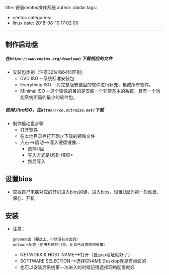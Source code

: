 title: 安装centos操作系统
author: daidai
tags:
  - centos
categories:
  - linux
date: 2018-08-10 17:02:00
---
## 制作启动盘


##### 在`https://www.centos.org/download/`下载相应的文件

- 安装包类别（注意32位和64位区别）
    - DVD ISO   --系统标准安装包
    - Everything ISO    --对完整版安装盘的软件进行补充，集成所有软件。
    - Minimal ISO   --这个镜像的目的是安装一个非常基本的系统，具有一个功能系统所需的最少的软件包。

##### 使用UltraISO，在`https://cn.ultraiso.net/`下载

- 制作启动盘步骤
    - 打开软件
    - 在本地目录栏打开刚才下载的镜像文件
    - 点击-->启动-->写入硬盘镜像...
        - 选择U盘
        - 写入方式是USB-HDD+
        - 然后写入

## 设置bios

- 查找自己电脑对应的开机进入bios的键，进入bios，设置U盘为第一启动盘，保存、开机

## 安装

- 注意：
    ```
    gnome桌面（要选上，不然没有桌面的）
    network配置（使用系统的引导，比自己设置网络省事）
    ```
    - NETWORK & HOST NAME-->打开（显示ip地址就好了）
    - SOFTWARE SELECTION-->选择GNAME Desktop就是有桌面的
    - 也可以安装后系统第一次进入的时候记得选择网络配置就好